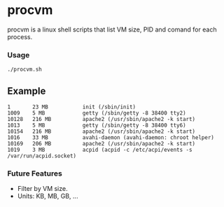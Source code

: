 # procvm
procvm is a linux shell scripts that list VM size, PID and comand for each process.

### Usage
	./procvm.sh

## Example
	1       23 MB           init (/sbin/init)
	1009    5 MB            getty (/sbin/getty -8 38400 tty2)
	10128   216 MB          apache2 (/usr/sbin/apache2 -k start)
	1013    5 MB            getty (/sbin/getty -8 38400 tty6)
	10154   216 MB          apache2 (/usr/sbin/apache2 -k start)
	1016    33 MB           avahi-daemon (avahi-daemon: chroot helper)
	10169   206 MB          apache2 (/usr/sbin/apache2 -k start)
	1019    3 MB            acpid (acpid -c /etc/acpi/events -s /var/run/acpid.socket)

### Future Features
* Filter by VM size.
* Units: KB, MB, GB, ...
